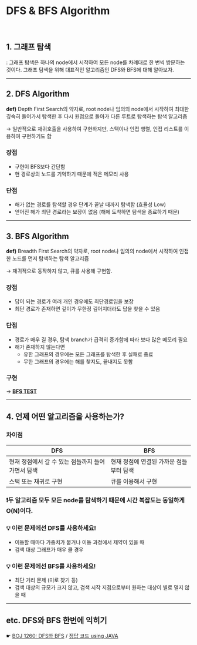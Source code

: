 # DFS & BFS Algorithm
</br>
  
## 1. 그래프 탐색

: 그래프 탐색은 하나의 node에서 시작하여 모든 node를 차례대로 한 번씩 방문하는 것이다. 그래프 탐색을 위해 대표적인 알고리즘인 DFS와 BFS에 대해 알아보자.  

* * *

## 2. DFS Algorithm

**def)** Depth First Search의 약자로, root node나 임의의 node에서 시작하여 최대한 깊숙히 들어가서 탐색한 후 다시 원점으로 돌아가 다른 루트로 탐색하는 탐색 알고리즘  

→ 일반적으로 재귀호출을 사용하여 구현하지만, 스택이나 인접 행렬, 인접 리스트를 이용하여 구현하기도 함  

### 장점
- 구현이 BFS보다 간단함
- 현 경로상의 노드를 기억하기 때문에 적은 메모리 사용
  
### 단점
- 해가 없는 경로를 탐색할 경우 단계가 끝날 때까지 탐색함 (효율성 Low)
- 얻어진 해가 최단 경로라는 보장이 없음 (해에 도착하면 탐색을 종료하기 때문)

* * *

## 3. BFS Algorithm

**def)** Breadth First Search의 약자로, root node나 임의의 node에서 시작하여 인접한 노드를 먼저 탐색하는 탐색 알고리즘  

→ 재귀적으로 동작하지 않고, 큐를 사용해 구현함.
  
### 장점
- 답이 되는 경로가 여러 개인 경우에도 최단경로임을 보장
- 최단 경로가 존재하면 깊이가 무한정 깊어지더라도 답을 찾을 수 있음
  
### 단점
- 경로가 매우 길 경우, 탐색 branch가 급격히 증가함에 따라 보다 많은 메모리 필요
- 해가 존재하지 않는다면
  - 유한 그래프의 경우에는 모든 그래프를 탐색한 후 실패로 종료
  - 무한 그래프의 경우에는 해를 찾지도, 끝내지도 못함

### 구현
→ **[BFS TEST](https://github.com/khsexk/Alkorithm_Study/blob/main/Deepening%20Algorithm/DFS%20%26%20BFS%20Algorithm/BFS%20Test/src/Search/BFS.java)**

* * *

## 4. 언제 어떤 알고리즘을 사용하는가?

### 차이점
|DFS|BFS|
|---|---|
|현재 정점에서 갈 수 있는 점들까지 들어가면서 탐색|현재 정점에 연결된 가까운 점들부터 탐색|
|스택 또는 재귀로 구현|큐를 이용해서 구현|
  
### ❗️두 알고리즘 모두 모든 node를 탐색하기 때문에 시간 복잡도는 동일하게 O(N)이다. 

### 💡 이런 문제에선 DFS를 사용하세요!
- 이동할 때마다 가중치가 붙거나 이동 과정에서 제약이 있을 때
- 검색 대상 그래프가 매우 클 경우

### 💡 이런 문제에선 BFS를 사용하세요!
- 최단 거리 문제 (미로 찾기 등)
- 검색 대상의 규모가 크지 않고, 검색 시작 지점으로부터 원하는 대상이 별로 멀지 않을 때

* * *

## etc. DFS와 BFS 한번에 익히기
☛ [BOJ 1260: DFS와 BFS](https://www.acmicpc.net/problem/1260) / [정답 코드 using JAVA](https://github.com/khsexk/Algorithm_Solution--Java/blob/main/BOJ/src/DFS_BFS/BOJ_1260.java)
